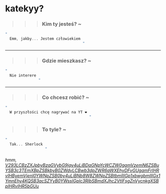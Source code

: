 # katekyy?

>>> ### Kim ty jesteś? ~

```js
"
  Emm, jakby... Jestem człowiekiem 
                                   "
```

---

>>> ### Gdzie mieszkasz? ~

```js
"
  Nie interere 
               "
```

---

>>> ### Co chcesz robić? ~

```js
"
  W przyszłości chcę nagrywać na YT ❤
                                      "
```

>>> ### To tyle? ~

```js
"
  Tak... Sherlock
                  "
```

###### hmm, [V293LCBzZXJpbyBzaGVybG9jay4uLiBDaGNpYcWCZW0gamVzemN6ZSBuYSB3c3TEmXBpZSBkbyB0ZWdvLCBwb3dpZWR6aWXEhyDFvGUgamFrIHRvIHByemVjenl0YWNpZSB0by4uLiBNb8W8ZWNpZSBtbmllIGp1xbwgbmllIGx1YmnEhy4KQSB3acSZYyB0YWssIGplc3RlbSBmdXJhc2VtIFsgZnVycnkgXSBpIHRvIHR5bGUu]()
